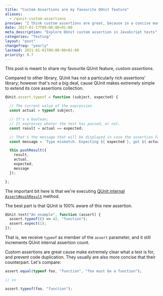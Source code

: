 ```yaml
---
title: "Custom Assertions are my favourite QUnit feature"
aliases:
  - /qunit-custom-assertions
preview: "I think custom assertions are great, because in a concise manner, they make extremely clear what a test is for. You should definetely give them a try."
date: 2017-01-17T09:00:00+01:00
meta_description: "Explore QUnit custom assertion in JavaScript tests"
categories: "Testing"
layout: "post"
changefreq: "yearly"
lastmod: 2021-01-01T09:00:00+01:00
priority: 0.7
---
```


This post is meant to share my favourite QUnit feature, *custom assertions*.

Compared to other library, QUnit has not a particularly rich assertions' library; however that's not a big deal, cause QUnit makes extremely simple to extend its core assertions collection.

```js
QUnit.assert.typeof = function (subject, expected) {

  // The current value of the expression
  const actual = typeof subject;

  // It's a boolean;
  // It expresses wheter the test has passed, or not.
  const result = actual == expected;

  // That's the message that will be displayed in case the assertion fails
  const message = `Type mismatch. Expecting ${ expected }, got ${ actual }.`

  this.pushResult({
    result,
    actual,
    expected,
    message
  });

};
```

The important bit here is that we're executing [QUnit internal `Assert#pushResult`](http://api.qunitjs.com/pushResult/) method.

The best part is that QUnit is 100% aware of this new assertion.

```js
QUnit.test("An example", function (assert) {
  assert.typeof(() => 42, "function");
  assert.expect(1);
});
```

That is, we receive `typeof` as member of the `assert` parameter, and it still increments QUnit internal assertion count.

Custom assertions are great cause make extremely clear what a test is for, and prevent code duplication. They usually are also more concise that their counterpart. Let's compare:

```js
assert.equal(typeof foo, "function", "foo must be a function");

// vs

assert.typeof(foo, "function");
```